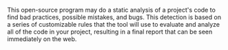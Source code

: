 This open-source program may do a static analysis of a project's code to find bad practices, possible mistakes, and bugs.
This detection is based on a series of customizable rules that the tool will use to evaluate and analyze all of the code in your project, resulting in a final report that can be seen immediately on the web.
